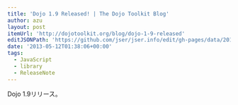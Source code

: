 ```yaml
---
title: 'Dojo 1.9 Released! | The Dojo Toolkit Blog'
author: azu
layout: post
itemUrl: 'http://dojotoolkit.org/blog/dojo-1-9-released'
editJSONPath: 'https://github.com/jser/jser.info/edit/gh-pages/data/2013/05/index.json'
date: '2013-05-12T01:38:06+00:00'
tags:
  - JavaScript
  - library
  - ReleaseNote
---
```

Dojo 1.9リリース。

